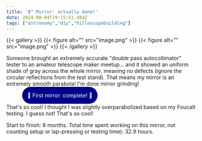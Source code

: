 ```yaml
---
title: '8" Mirror: actually done!'
date: 2024-08-04T19:15:51.484Z
tags: ["astronomy","diy","hillescopebuilding"]
---
```

{{< gallery >}}
{{< figure alt="" src="image.png" >}}
{{< figure alt="" src="image.png" >}}
{{< /gallery >}}

Someone brought an extremely accurate "double pass autocollimator" tester to an amateur telescope maker meetup... and it showed an uniform shade of gray across the whole mirror, meaning no defects (ignore the circular reflections from the test stand). That means my mirror is an extremely smooth parabola! I'm done mirror grinding!

<span style="margin: 3em; padding: 1em; border-radius: 2em; background-color: darkblue; color: white;"> 🎉 First mirror: complete! 🎉 </span>

That's so cool! I thought I was slightly overparabolized based on my Foucalt testing. I guess not! That's so cool!

Start to finish: 8 months.
Total time spent working on this mirror, not counting setup or lap-pressing or testing time): 32.9 hours.

